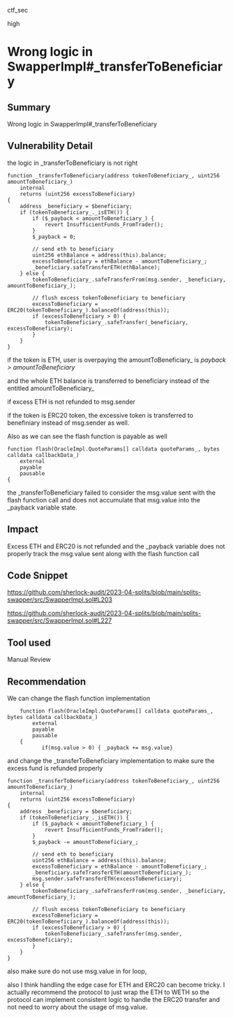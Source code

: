 ctf_sec

high

# Wrong logic in SwapperImpl#_transferToBeneficiary

## Summary

Wrong logic in SwapperImpl#_transferToBeneficiary

## Vulnerability Detail

the logic in _transferToBeneficiary is not right

```solidity
function _transferToBeneficiary(address tokenToBeneficiary_, uint256 amountToBeneficiary_)
	internal
	returns (uint256 excessToBeneficiary)
{
	address _beneficiary = $beneficiary;
	if (tokenToBeneficiary_._isETH()) {
		if ($_payback < amountToBeneficiary_) {
			revert InsufficientFunds_FromTrader();
		}
		$_payback = 0;

		// send eth to beneficiary
		uint256 ethBalance = address(this).balance;
		excessToBeneficiary = ethBalance - amountToBeneficiary_;
		_beneficiary.safeTransferETH(ethBalance);
	} else {
		tokenToBeneficiary_.safeTransferFrom(msg.sender, _beneficiary, amountToBeneficiary_);

		// flush excess tokenToBeneficiary to beneficiary
		excessToBeneficiary = ERC20(tokenToBeneficiary_).balanceOf(address(this));
		if (excessToBeneficiary > 0) {
			tokenToBeneficiary_.safeTransfer(_beneficiary, excessToBeneficiary);
		}
	}
}
```

if the token is ETH, user is overpaying the amountToBeneficiary_ is _payback > amountToBeneficiary_

and the whole ETH balance is transferred to beneficiary instead of the entitled amountToBeneficiary_

if excess ETH is not refunded to msg.sender

if the token is ERC20 token, the excessive token is transferred to benefiniary instead of msg.sender as well.

Also as we can see the flash function is payable as well

```solidity
function flash(OracleImpl.QuoteParams[] calldata quoteParams_, bytes calldata callbackData_)
	external
	payable
	pausable
{
```

the _transferToBeneficiary failed to consider the msg.value sent with the flash function call and does not accumulate that msg.value into the _payback variable state.

## Impact

Excess ETH and ERC20 is not refunded and the _payback variable does not properly track the msg.value sent along with the flash function call

## Code Snippet

https://github.com/sherlock-audit/2023-04-splits/blob/main/splits-swapper/src/SwapperImpl.sol#L203

https://github.com/sherlock-audit/2023-04-splits/blob/main/splits-swapper/src/SwapperImpl.sol#L227

## Tool used

Manual Review

## Recommendation

We can change the flash function implementation

```solidity
    function flash(OracleImpl.QuoteParams[] calldata quoteParams_, bytes calldata callbackData_)
        external
        payable
        pausable
    {
	       if(msg.value > 0) { _payback += msg.value} 
```

and change the _transferToBeneficiary implementation to make sure the excess fund is refunded properly

```solidity
function _transferToBeneficiary(address tokenToBeneficiary_, uint256 amountToBeneficiary_)
	internal
	returns (uint256 excessToBeneficiary)
{
	address _beneficiary = $beneficiary;
	if (tokenToBeneficiary_._isETH()) {
		if ($_payback < amountToBeneficiary_) {
			revert InsufficientFunds_FromTrader();
		}
		$_payback -= amountToBeneficiary_;

		// send eth to beneficiary
		uint256 ethBalance = address(this).balance;
		excessToBeneficiary = ethBalance - amountToBeneficiary_;
		_beneficiary.safeTransferETH(amountToBeneficiary_);
		msg.sender.safeTransferETH(excessToBeneficiary);
	} else {
		tokenToBeneficiary_.safeTransferFrom(msg.sender, _beneficiary, amountToBeneficiary_);

		// flush excess tokenToBeneficiary to beneficiary
		excessToBeneficiary = ERC20(tokenToBeneficiary_).balanceOf(address(this));
		if (excessToBeneficiary > 0) {
			tokenToBeneficiary_.safeTransfer(msg.sender, excessToBeneficiary);
		}
	}
}
```

also make sure do not use msg.value in for loop,

also I think handling the edge case for ETH and ERC20 can become tricky. I actually recommend the protocol to just wrap the ETH to WETH so the protocol can implement consistent logic to handle the ERC20 transfer and not need to worry about the usage of msg.value.